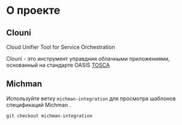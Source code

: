# О проекте
## Clouni
Cloud Unifier Tool for Service Orchestration

Clouni - это инструмент управдния облачными приложениями, основанный на стандарте OASIS
[TOSCA](http://docs.oasis-open.org/tosca/TOSCA-Simple-Profile-YAML/v1.0/TOSCA-Simple-Profile-YAML-v1.0.html)

## Michman

Используйте ветку `michman-integration` для просмотра шаблонов спецификаций Michman .

~~~shell
git checkout michman-integration
~~~
